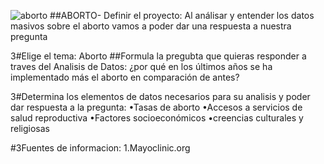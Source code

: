 ![aborto](https://github.com/user-attachments/assets/cbb06704-be11-4580-967a-7250b6e679af)
##ABORTO-
Definir el proyecto: Al análisar y entender los datos masivos sobre el aborto  vamos a poder dar una respuesta a nuestra pregunta 

3#Elige el tema: Aborto 
##Formula la pregubta que quieras responder a traves del Analisis de Datos: ¿por qué en los últimos años se ha implementado más el aborto en comparación de antes? 

3#Determina los elementos de datos necesarios para su analisis y poder dar respuesta a la pregunta: 
•Tasas de aborto 
•Accesos a servicios de salud reproductiva 
•Factores socioeconómicos 
•creencias culturales y religiosas

#3Fuentes de informacion:
1.Mayoclinic.org

